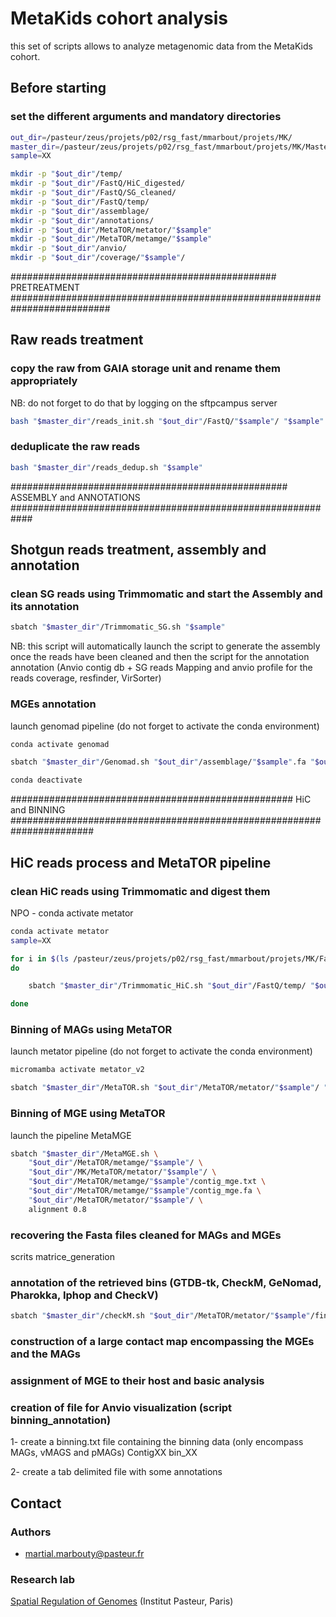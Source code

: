 # MetaKids cohort analysis

this set of scripts allows to analyze metagenomic data from the MetaKids cohort.

## Before starting

### set the different arguments and mandatory directories

```sh
out_dir=/pasteur/zeus/projets/p02/rsg_fast/mmarbout/projets/MK/
master_dir=/pasteur/zeus/projets/p02/rsg_fast/mmarbout/projets/MK/Master_scripts/
sample=XX
```


```sh
mkdir -p "$out_dir"/temp/
mkdir -p "$out_dir"/FastQ/HiC_digested/
mkdir -p "$out_dir"/FastQ/SG_cleaned/
mkdir -p "$out_dir"/FastQ/temp/
mkdir -p "$out_dir"/assemblage/
mkdir -p "$out_dir"/annotations/
mkdir -p "$out_dir"/MetaTOR/metator/"$sample"
mkdir -p "$out_dir"/MetaTOR/metamge/"$sample"
mkdir -p "$out_dir"/anvio/
mkdir -p "$out_dir"/coverage/"$sample"/
```


################################################ PRETREATMENT ##########################################################################

## Raw reads treatment

### copy the raw from GAIA storage unit and rename them appropriately

NB: do not forget to do that by logging on the sftpcampus server

```sh
bash "$master_dir"/reads_init.sh "$out_dir"/FastQ/"$sample"/ "$sample"
```

### deduplicate the raw reads

```sh
bash "$master_dir"/reads_dedup.sh "$sample"
```


################################################## ASSEMBLY and ANNOTATIONS ############################################################

## Shotgun reads treatment, assembly and annotation

### clean SG reads using Trimmomatic and start the Assembly and its annotation

```sh
sbatch "$master_dir"/Trimmomatic_SG.sh "$sample"
```

NB: this script will automatically launch the script to generate the assembly once the reads have been cleaned and then the script for the annotation annotation (Anvio contig db + SG reads Mapping and anvio profile for the reads coverage, resfinder, VirSorter)

### MGEs annotation

launch genomad pipeline (do not forget to activate the conda environment)

```sh
conda activate genomad 
```

```sh
sbatch "$master_dir"/Genomad.sh "$out_dir"/assemblage/"$sample".fa "$out_dir"/annotations/genomad/"$sample"/ "$sample"
```

```sh
conda deactivate
```


################################################### HiC and BINNING #######################################################################

## HiC reads process and MetaTOR pipeline

### clean HiC reads using Trimmomatic and digest them

NPO - conda activate metator

```sh
conda activate metator
sample=XX
```


```sh
for i in $(ls /pasteur/zeus/projets/p02/rsg_fast/mmarbout/projets/MK/FastQ/"$sample"/ | grep "MK" | grep "Arima" | sed 's/_R/ /' | awk '{print $1}' | sort -u)
do

	sbatch "$master_dir"/Trimmomatic_HiC.sh "$out_dir"/FastQ/temp/ "$out_dir"/FastQ/"$sample"/"$i"_R1.fq.gz "$out_dir"/FastQ/"$sample"/"$i"_R2.fq.gz "$i" 

done
```

### Binning of MAGs using MetaTOR

launch metator pipeline (do not forget to activate the conda environment)

```sh
micromamba activate metator_v2
```

```sh
sbatch "$master_dir"/MetaTOR.sh "$out_dir"/MetaTOR/metator/"$sample"/ "$out_dir"/assemblage/"$sample".fa $(ls "$out_dir"/FastQ/HiC_digested/ | sed 's/_clean/ /' | grep "$sample" | awk '{print $1}' | sort -u | awk '{print "'$out_dir'""/FastQ/HiC_digested/"$1"_R1.fq.gz"}' | paste -s | sed 's/\t/,/g') $(ls "$out_dir"/FastQ/HiC_digested/ | sed 's/_clean/ /' | grep "$sample" | awk '{print $1}' | sort -u | awk '{print "'$out_dir'""/FastQ/HiC_digested/"$1"_R2.fq.gz"}' | paste -s | sed 's/\t/,/g')
```

### Binning of MGE using MetaTOR

launch the pipeline MetaMGE

```sh
sbatch "$master_dir"/MetaMGE.sh \
	"$out_dir"/MetaTOR/metamge/"$sample"/ \
	"$out_dir"/MK/MetaTOR/metator/"$sample"/ \
	"$out_dir"/MetaTOR/metamge/"$sample"/contig_mge.txt \
	"$out_dir"/MetaTOR/metamge/"$sample"/contig_mge.fa \
	"$out_dir"/MetaTOR/metator/"$sample"/ \
	alignment 0.8
```

### recovering the Fasta files cleaned for MAGs and MGEs

scrits matrice_generation

### annotation of the retrieved bins (GTDB-tk, CheckM, GeNomad, Pharokka, Iphop and CheckV)

```sh
sbatch "$master_dir"/checkM.sh "$out_dir"/MetaTOR/metator/"$sample"/final_bin/ "$out_dir"/checkM/"$sample"/ "$sample"_MAG
```

### construction of a large contact map encompassing the MGEs and the MAGs


### assignment of MGE to their host and basic analysis


### creation of file for Anvio visualization (script binning_annotation)

1- create a binning.txt file containing the binning data (only encompass MAGs, vMAGS and pMAGs)
ContigXX	bin_XX

2- create a tab delimited file with some annotations


## Contact

### Authors

* martial.marbouty@pasteur.fr

### Research lab

[Spatial Regulation of Genomes](https://research.pasteur.fr/en/team/spatial-regulation-of-genomes/) (Institut Pasteur, Paris)

